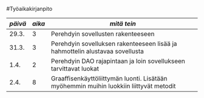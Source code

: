 #Työaikakirjanpito

| *päivä* | *aika* | *mitä tein* |
| --- | --- | --- |
| 29.3. | 3 | Perehdyin sovellusten rakenteeseen |
| 31.3. | 3 | Perehdyin sovelluksen rakenteeseen lisää ja hahmottelin alustavaa sovellusta |
| 1.4. | 2 | Perehdyin DAO rajapintaan ja loin sovellukseen tarvittavat luokat |
| 2.4. | 8 | Graaffisenkäyttöliittymän luonti. Lisätään myöhemmin muihin luokkiin liittyvät metodit |
